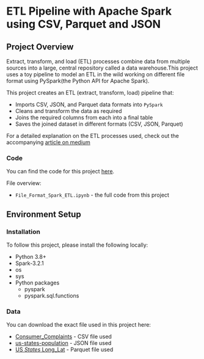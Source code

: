 # ETL Pipeline with Apache Spark using CSV, Parquet and JSON

## Project Overview
Extract, transform, and load (ETL) processes combine data from multiple sources into a large, central repository called a data warehouse.This project uses a toy pipeline to model an ETL in the wild working on different file format using PySpark(the Python API for Apache Spark). 

This project creates an ETL (extract, transform, load) pipeline that:
* Imports CSV, JSON, and Parquet data formats into `PySpark`
* Cleans and transform the data as required
* Joins the required columns from each into a final table
* Saves the joined dataset in different formats (CSV, JSON, Parquet)

For a detailed explanation on the ETL processes used, check out the accompanying [article on medium](https://medium.com/@ayoakinkugbe/a-step-by-step-guide-to-building-an-etl-pipeline-with-apache-spark-using-csv-parquet-and-json-3344050d265d)

### Code
You can find the code for this project [here](https://github.com/ayoakin/File_Format_Spark_ETL/blob/main/File_Format_Spark_ETL.ipynb).

File overview:

* `File_Format_Spark_ETL.ipynb` - the full code from this project


## Environment Setup

### Installation
To follow this project, please install the following locally:

* Python 3.8+
* Spark-3.2.1
* os
* sys
* Python packages
  * pyspark
  * pyspark.sql.functions

### Data

You can download the exact file used in this project here:

* [Consumer_Complaints](https://github.com/ayoakin/File_Format_Spark_ETL/blob/main/FormatETL%20dataset/Consumer_Complaints.csv) - CSV file used
* [us-states-population](https://github.com/ayoakin/File_Format_Spark_ETL/blob/main/FormatETL%20dataset/us-states-population.json) - JSON file used
* [US _States_ Long_Lat](https://github.com/ayoakin/File_Format_Spark_ETL/blob/main/FormatETL%20dataset/US%20_States_%20Long_Lat.parquet) - Parquet file used 


